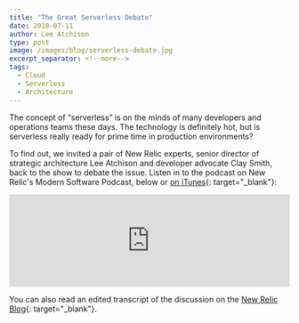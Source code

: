```yaml
---
title: "The Great Serverless Debate"
date: 2018-07-11
author: Lee Atchison
type: post
image: /images/blog/serverless-debate.jpg
excerpt_separator: <!--more-->
tags:
  - Cloud
  - Serverless
  - Architecture
---
```


The concept of “serverless” is on the minds of many developers and operations teams these days. The technology is definitely hot, but is serverless really ready for prime time in production environments?

To find out, we invited a pair of New Relic experts, senior director of strategic architecture Lee Atchison and developer advocate Clay Smith, back to the show to debate the issue. <!--base32-dnqq4t8-base32--> Listen in to the podcast on New Relic's Modern Software Podcast, below or [on iTunes](https://itunes.apple.com/us/podcast/new-relic-modern-software/id1054149241?mt=2){: target="_blank"}:

<iframe width="100%" height="166" scrolling="no" frameborder="no" src="https://w.soundcloud.com/player/?url=https%3A//api.soundcloud.com/tracks/469389864&amp;color=ff5500"></iframe>

You can also read an edited transcript of the discussion on the [New Relic Blog](https://blog.newrelic.com/2018/07/09/modern-software-podcast-serverless-debate/){: target="_blank"}.